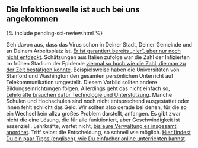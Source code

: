 ## Die Infektionswelle ist auch bei uns angekommen

{% include pending-sci-review.html %}

Geh davon aus, dass das Virus schon in Deiner Stadt, Deiner Gemeinde und an Deinem Arbeitsplatz ist. [Er ist garantiert bereits „hier“, aber nur noch nicht entdeckt](https://twitter.com/balajis/status/1234879748083503105).
Schätzungen aus Italien zufolge war die Zahl der Infizierten im frühen Stadium der Epidemie [viermal so hoch wie die Zahl, die man zu der Zeit bestätigen konnte](https://twitter.com/AdamJKucharski/status/1236004937529798659).
Beispielsweise haben die Universitäten von Stanford und Washington den gesamten persönlichen Unterricht auf Telekommunikation umgestellt. Diesem Vorbild sollten andere Bildungseinrichtungen folgen. Allerdings geht das nicht einfach so, [Lehrkräfte brauchen dafür Technologie und Unterstützung](https://twitter.com/ryanaboyd/status/1236009378295103488). Manche Schulen und Hochschulen sind noch nicht entsprechend ausgestattet oder ihnen fehlt schlicht das Geld. Wir sollten also gerade bei denen, für die so ein Wechsel kein allzu großes Problem darstellt, anfangen. Es gibt zwar nicht die eine Lösung, die für alle funktioniert, aber Geschwindigkeit ist essenziell. Lehrkräfte, wartet nicht, [bis eure Verwaltung es insgesamt anordnet](https://www.insidehighered.com/news/2020/03/06/roundup-weeks-news-about-colleges-and-coronavirus?utm_content=buffera0fc5&utm_medium=social&utm_source=linkedin&utm_campaign=IHEbuffer). Triff selbst die Entscheidung, so schnell wie möglich. [Hier findest Du ein paar Tipps (englisch), wie Du einfacher online unterrichten kannst](https://docs.google.com/document/d/1QR7IEgdisO6JtmELs07uUsSSu2Yox86GJY9wGV6mBjA/edit#).
